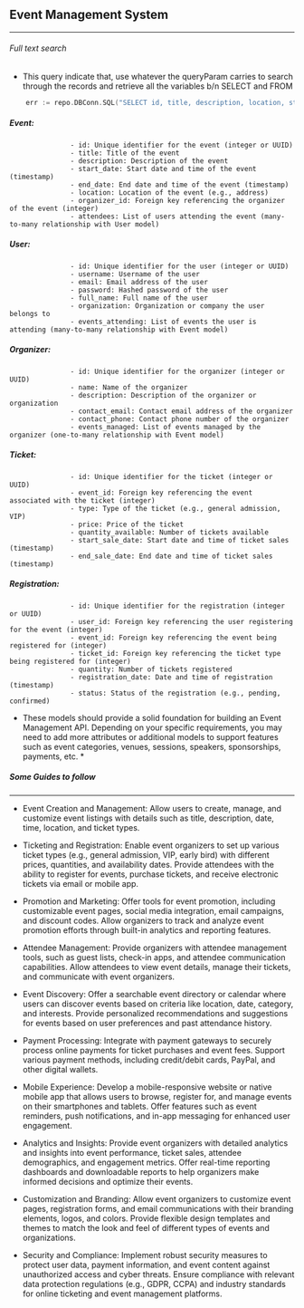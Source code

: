 ## Event Management System
------------------------------------------
###### Full text search
- This query indicate that, use whatever the queryParam carries to search through the records and retrieve all the variables b/n SELECT and FROM
```go
    err := repo.DBConn.SQL("SELECT id, title, description, location, start_date, end_date, organizer_id FROM event WHERE to_tsvector(coalesce(start_date, '') || title || ' ' || coalesce(description, '')) @@ websearch_to_tsquery(?)", queryParam).Find(&events)
```




##### Event:

                   - id: Unique identifier for the event (integer or UUID)
                   - title: Title of the event
                   - description: Description of the event
                   - start_date: Start date and time of the event (timestamp)
                   - end_date: End date and time of the event (timestamp)
                   - location: Location of the event (e.g., address)
                   - organizer_id: Foreign key referencing the organizer of the event (integer)
                   - attendees: List of users attending the event (many-to-many relationship with User model)

##### User:

                   - id: Unique identifier for the user (integer or UUID)
                   - username: Username of the user
                   - email: Email address of the user
                   - password: Hashed password of the user
                   - full_name: Full name of the user
                   - organization: Organization or company the user belongs to
                   - events_attending: List of events the user is attending (many-to-many relationship with Event model)

##### Organizer:

                   - id: Unique identifier for the organizer (integer or UUID)
                   - name: Name of the organizer
                   - description: Description of the organizer or organization
                   - contact_email: Contact email address of the organizer
                   - contact_phone: Contact phone number of the organizer
                   - events_managed: List of events managed by the organizer (one-to-many relationship with Event model)

##### Ticket:

                   - id: Unique identifier for the ticket (integer or UUID)
                   - event_id: Foreign key referencing the event associated with the ticket (integer)
                   - type: Type of the ticket (e.g., general admission, VIP)
                   - price: Price of the ticket
                   - quantity_available: Number of tickets available
                   - start_sale_date: Start date and time of ticket sales (timestamp)
                   - end_sale_date: End date and time of ticket sales (timestamp)

##### Registration:

                   - id: Unique identifier for the registration (integer or UUID)
                   - user_id: Foreign key referencing the user registering for the event (integer)
                   - event_id: Foreign key referencing the event being registered for (integer)
                   - ticket_id: Foreign key referencing the ticket type being registered for (integer)
                   - quantity: Number of tickets registered
                   - registration_date: Date and time of registration (timestamp)
                   - status: Status of the registration (e.g., pending, confirmed)


* These models should provide a solid foundation for building an Event Management API. Depending on your specific requirements, you may need to add more attributes or additional models to support features such as event categories, venues, sessions, speakers, sponsorships, payments, etc. *


##### Some Guides to follow
------------------------------------------------
* Event Creation and Management:
    Allow users to create, manage, and customize event listings with details such as title, description, date, time, location, and ticket types.

* Ticketing and Registration:
    Enable event organizers to set up various ticket types (e.g., general admission, VIP, early bird) with different prices, quantities, and availability dates.
    Provide attendees with the ability to register for events, purchase tickets, and receive electronic tickets via email or mobile app.

* Promotion and Marketing:
    Offer tools for event promotion, including customizable event pages, social media integration, email campaigns, and discount codes.
    Allow organizers to track and analyze event promotion efforts through built-in analytics and reporting features.

* Attendee Management:
    Provide organizers with attendee management tools, such as guest lists, check-in apps, and attendee communication capabilities.
    Allow attendees to view event details, manage their tickets, and communicate with event organizers.

* Event Discovery:
    Offer a searchable event directory or calendar where users can discover events based on criteria like location, date, category, and interests.
    Provide personalized recommendations and suggestions for events based on user preferences and past attendance history.

* Payment Processing:
    Integrate with payment gateways to securely process online payments for ticket purchases and event fees.
    Support various payment methods, including credit/debit cards, PayPal, and other digital wallets.

* Mobile Experience:
    Develop a mobile-responsive website or native mobile app that allows users to browse, register for, and manage events on their smartphones and tablets.
    Offer features such as event reminders, push notifications, and in-app messaging for enhanced user engagement.

* Analytics and Insights:
    Provide event organizers with detailed analytics and insights into event performance, ticket sales, attendee demographics, and engagement metrics.
    Offer real-time reporting dashboards and downloadable reports to help organizers make informed decisions and optimize their events.

* Customization and Branding:
    Allow event organizers to customize event pages, registration forms, and email communications with their branding elements, logos, and colors.
    Provide flexible design templates and themes to match the look and feel of different types of events and organizations.

* Security and Compliance:
    Implement robust security measures to protect user data, payment information, and event content against unauthorized access and cyber threats.
    Ensure compliance with relevant data protection regulations (e.g., GDPR, CCPA) and industry standards for online ticketing and event management platforms.

